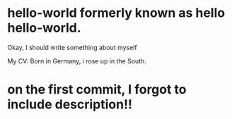 # hello-world formerly known as hello hello-world.

Okay, I should write something about myself

My CV:
Born in Germany, i rose up in the South. 

# on the first commit, I forgot to include description!!

